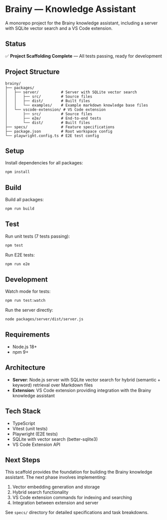 # Brainy — Knowledge Assistant

A monorepo project for the Brainy knowledge assistant, including a server with SQLite vector search and a VS Code extension.

## Status

✅ **Project Scaffolding Complete** — All tests passing, ready for development

## Project Structure

```
brainy/
├── packages/
│   ├── server/          # Server with SQLite vector search
│   │   ├── src/         # Source files
│   │   ├── dist/        # Built files
│   │   └── examples/    # Example markdown knowledge base files
│   └── vscode-extension/ # VS Code extension
│       ├── src/         # Source files
│       ├── e2e/         # End-to-end tests
│       └── dist/        # Built files
├── specs/               # Feature specifications
├── package.json         # Root workspace config
└── playwright.config.ts # E2E test config
```

## Setup

Install dependencies for all packages:

```bash
npm install
```

## Build

Build all packages:

```bash
npm run build
```

## Test

Run unit tests (7 tests passing):

```bash
npm test
```

Run E2E tests:

```bash
npm run e2e
```

## Development

Watch mode for tests:

```bash
npm run test:watch
```

Run the server directly:

```bash
node packages/server/dist/server.js
```

## Requirements

- Node.js 18+
- npm 9+

## Architecture

- **Server**: Node.js server with SQLite vector search for hybrid (semantic + keyword) retrieval over Markdown files
- **Extension**: VS Code extension providing integration with the Brainy knowledge assistant

## Tech Stack

- TypeScript
- Vitest (unit tests)
- Playwright (E2E tests)
- SQLite with vector search (better-sqlite3)
- VS Code Extension API

## Next Steps

This scaffold provides the foundation for building the Brainy knowledge assistant. The next phase involves implementing:

1. Vector embedding generation and storage
2. Hybrid search functionality
3. VS Code extension commands for indexing and searching
4. Integration between extension and server

See `specs/` directory for detailed specifications and task breakdowns.
